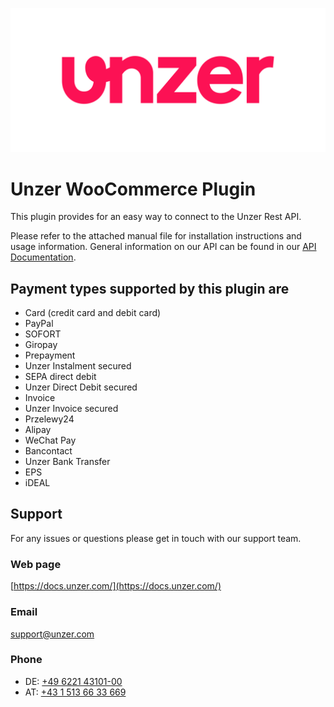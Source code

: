 ![Logo](unzer_logo.svg)

# Unzer WooCommerce Plugin
This plugin provides for an easy way to connect to the Unzer Rest API.

Please refer to the attached manual file for installation instructions and usage information.
General information on our API can be found in our [API Documentation](https://docs.unzer.com).
   

## Payment types supported by this plugin are
*   Card (credit card and debit card)
*   PayPal
*   SOFORT
*   Giropay
*   Prepayment
*   Unzer Instalment secured
*   SEPA direct debit
*   Unzer Direct Debit secured
*   Invoice
*   Unzer Invoice secured
*   Przelewy24
*   Alipay
*   WeChat Pay
*   Bancontact
*   Unzer Bank Transfer
*   EPS
*   iDEAL

## Support
For any issues or questions please get in touch with our support team.

### Web page
[https://docs.unzer.com/](https://docs.unzer.com/)

### Email
[support@unzer.com](mailto:support@unzer.com)

### Phone
* DE: [+49 6221 43101-00](tel:+4962214310100)
* AT: [+43 1 513 66 33 669](tel:+4315136633669)
